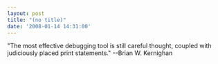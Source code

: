 ```yaml
---
layout: post
title: "(no title)"
date: '2008-01-14 14:31:00'
---
```


"The most effective debugging tool is still careful thought, coupled with judiciously placed print statements." --Brian W. Kernighan<br><br>